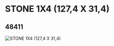 # STONE 1X4 (127,4 X 31,4)
## 48411
![STONE 1X4 (127,4 X 31,4)](https://lc-www-live-s.legocdn.com/media/bricks/5/2/4219188.jpg)
